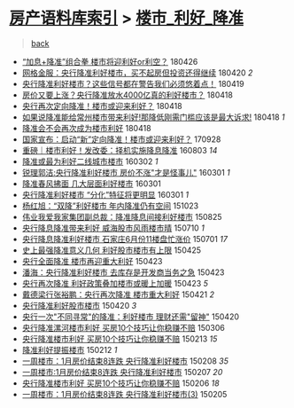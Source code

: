 [房产语料库索引](../../README.md)  > [楼市_利好_降准](楼市_利好_降准.md)
====
> [back](../README.md)

- [“加息+降准”组合拳 楼市将迎利好or利空？](http://jkwz.applinzi.com/ittc/7096302485239235594.html#%E2%80%9C%E5%8A%A0%E6%81%AF%2B%E9%99%8D%E5%87%86%E2%80%9D%E7%BB%84%E5%90%88%E6%8B%B3+%E6%A5%BC%E5%B8%82%E5%B0%86%E8%BF%8E%E5%88%A9%E5%A5%BDor%E5%88%A9%E7%A9%BA%EF%BC%9F) 180426  
- [网格金服：央行降准利好楼市，买不起房但投资还得继续](http://jkwz.applinzi.com/ittc/7094085374198678535.html#%E7%BD%91%E6%A0%BC%E9%87%91%E6%9C%8D%EF%BC%9A%E5%A4%AE%E8%A1%8C%E9%99%8D%E5%87%86%E5%88%A9%E5%A5%BD%E6%A5%BC%E5%B8%82%EF%BC%8C%E4%B9%B0%E4%B8%8D%E8%B5%B7%E6%88%BF%E4%BD%86%E6%8A%95%E8%B5%84%E8%BF%98%E5%BE%97%E7%BB%A7%E7%BB%AD) 180420 *2* 
- [央行降准利好楼市？这些信号都在警告我们必须悠着点！](http://jkwz.applinzi.com/ittc/7093620239973745671.html#%E5%A4%AE%E8%A1%8C%E9%99%8D%E5%87%86%E5%88%A9%E5%A5%BD%E6%A5%BC%E5%B8%82%EF%BC%9F%E8%BF%99%E4%BA%9B%E4%BF%A1%E5%8F%B7%E9%83%BD%E5%9C%A8%E8%AD%A6%E5%91%8A%E6%88%91%E4%BB%AC%E5%BF%85%E9%A1%BB%E6%82%A0%E7%9D%80%E7%82%B9%EF%BC%81) 180419  
- [房价又要上涨？央行降准放水4000亿真的利好楼市？](http://jkwz.applinzi.com/ittc/7093400211735184391.html#%E6%88%BF%E4%BB%B7%E5%8F%88%E8%A6%81%E4%B8%8A%E6%B6%A8%EF%BC%9F%E5%A4%AE%E8%A1%8C%E9%99%8D%E5%87%86%E6%94%BE%E6%B0%B44000%E4%BA%BF%E7%9C%9F%E7%9A%84%E5%88%A9%E5%A5%BD%E6%A5%BC%E5%B8%82%EF%BC%9F) 180418  
- [央行再次定向降准！楼市或迎来利好？](http://jkwz.applinzi.com/ittc/7093371279178728458.html#%E5%A4%AE%E8%A1%8C%E5%86%8D%E6%AC%A1%E5%AE%9A%E5%90%91%E9%99%8D%E5%87%86%EF%BC%81%E6%A5%BC%E5%B8%82%E6%88%96%E8%BF%8E%E6%9D%A5%E5%88%A9%E5%A5%BD%EF%BC%9F) 180418  
- [如果说降准能给常州楼市带来利好!那降低刚需门槛应该是最大诉求!](http://jkwz.applinzi.com/ittc/7093250046898471946.html#%E5%A6%82%E6%9E%9C%E8%AF%B4%E9%99%8D%E5%87%86%E8%83%BD%E7%BB%99%E5%B8%B8%E5%B7%9E%E6%A5%BC%E5%B8%82%E5%B8%A6%E6%9D%A5%E5%88%A9%E5%A5%BD%21%E9%82%A3%E9%99%8D%E4%BD%8E%E5%88%9A%E9%9C%80%E9%97%A8%E6%A7%9B%E5%BA%94%E8%AF%A5%E6%98%AF%E6%9C%80%E5%A4%A7%E8%AF%89%E6%B1%82%21) 180418 *1* 
- [降准会不会再次成为楼市利好](http://jkwz.applinzi.com/ittc/7093199694337672199.html#%E9%99%8D%E5%87%86%E4%BC%9A%E4%B8%8D%E4%BC%9A%E5%86%8D%E6%AC%A1%E6%88%90%E4%B8%BA%E6%A5%BC%E5%B8%82%E5%88%A9%E5%A5%BD) 180418  
- [国家宣布：启动“新”定向降准！楼市或迎来利好？](http://jkwz.applinzi.com/ittc/7018471317236614161.html#%E5%9B%BD%E5%AE%B6%E5%AE%A3%E5%B8%83%EF%BC%9A%E5%90%AF%E5%8A%A8%E2%80%9C%E6%96%B0%E2%80%9D%E5%AE%9A%E5%90%91%E9%99%8D%E5%87%86%EF%BC%81%E6%A5%BC%E5%B8%82%E6%88%96%E8%BF%8E%E6%9D%A5%E5%88%A9%E5%A5%BD%EF%BC%9F) 170928  
- [重磅｜楼市利好！发改委：择机实施降息降准](http://jkwz.applinzi.com/ittc/6862118018662007813.html#%E9%87%8D%E7%A3%85%EF%BD%9C%E6%A5%BC%E5%B8%82%E5%88%A9%E5%A5%BD%EF%BC%81%E5%8F%91%E6%94%B9%E5%A7%94%EF%BC%9A%E6%8B%A9%E6%9C%BA%E5%AE%9E%E6%96%BD%E9%99%8D%E6%81%AF%E9%99%8D%E5%87%86) 160803 *14* 
- [降准或最为利好二线城市楼市](http://jkwz.applinzi.com/ittc/6804851775840453636.html#%E9%99%8D%E5%87%86%E6%88%96%E6%9C%80%E4%B8%BA%E5%88%A9%E5%A5%BD%E4%BA%8C%E7%BA%BF%E5%9F%8E%E5%B8%82%E6%A5%BC%E5%B8%82) 160302 *1* 
- [锐理郭洁:央行降准利好楼市 房价不涨&quot;才是怪事儿&quot;](http://jkwz.applinzi.com/ittc/6804567162299614212.html#%E9%94%90%E7%90%86%E9%83%AD%E6%B4%81%3A%E5%A4%AE%E8%A1%8C%E9%99%8D%E5%87%86%E5%88%A9%E5%A5%BD%E6%A5%BC%E5%B8%82+%E6%88%BF%E4%BB%B7%E4%B8%8D%E6%B6%A8%26quot%3B%E6%89%8D%E6%98%AF%E6%80%AA%E4%BA%8B%E5%84%BF%26quot%3B) 160301 *1* 
- [降准春风拂面 几大层面利好楼市](http://jkwz.applinzi.com/ittc/6804560350619894788.html#%E9%99%8D%E5%87%86%E6%98%A5%E9%A3%8E%E6%8B%82%E9%9D%A2+%E5%87%A0%E5%A4%A7%E5%B1%82%E9%9D%A2%E5%88%A9%E5%A5%BD%E6%A5%BC%E5%B8%82) 160301  
- [央行降准利好楼市 “分化”特征将更明显](http://jkwz.applinzi.com/ittc/6804490286864532484.html#%E5%A4%AE%E8%A1%8C%E9%99%8D%E5%87%86%E5%88%A9%E5%A5%BD%E6%A5%BC%E5%B8%82+%E2%80%9C%E5%88%86%E5%8C%96%E2%80%9D%E7%89%B9%E5%BE%81%E5%B0%86%E6%9B%B4%E6%98%8E%E6%98%BE) 160301 *1* 
- [杨红旭：“双降”利好楼市 年内降准仍有空间](http://jkwz.applinzi.com/ittc/6756463614145397765.html#%E6%9D%A8%E7%BA%A2%E6%97%AD%EF%BC%9A%E2%80%9C%E5%8F%8C%E9%99%8D%E2%80%9D%E5%88%A9%E5%A5%BD%E6%A5%BC%E5%B8%82+%E5%B9%B4%E5%86%85%E9%99%8D%E5%87%86%E4%BB%8D%E6%9C%89%E7%A9%BA%E9%97%B4) 151023  
- [伟业我爱我家集团副总裁：降准降息间接利好楼市](http://jkwz.applinzi.com/ittc/6734560363266524164.html#%E4%BC%9F%E4%B8%9A%E6%88%91%E7%88%B1%E6%88%91%E5%AE%B6%E9%9B%86%E5%9B%A2%E5%89%AF%E6%80%BB%E8%A3%81%EF%BC%9A%E9%99%8D%E5%87%86%E9%99%8D%E6%81%AF%E9%97%B4%E6%8E%A5%E5%88%A9%E5%A5%BD%E6%A5%BC%E5%B8%82) 150825  
- [央行降息降准带来利好 威海股市风雨楼市晴](http://jkwz.applinzi.com/ittc/547650614971894806.html#%E5%A4%AE%E8%A1%8C%E9%99%8D%E6%81%AF%E9%99%8D%E5%87%86%E5%B8%A6%E6%9D%A5%E5%88%A9%E5%A5%BD+%E5%A8%81%E6%B5%B7%E8%82%A1%E5%B8%82%E9%A3%8E%E9%9B%A8%E6%A5%BC%E5%B8%82%E6%99%B4) 150710 *1* 
- [央行降息降准利好楼市 石家庄6月份11楼盘忙涨价](http://jkwz.applinzi.com/ittc/547650611416019784.html#%E5%A4%AE%E8%A1%8C%E9%99%8D%E6%81%AF%E9%99%8D%E5%87%86%E5%88%A9%E5%A5%BD%E6%A5%BC%E5%B8%82+%E7%9F%B3%E5%AE%B6%E5%BA%846%E6%9C%88%E4%BB%BD11%E6%A5%BC%E7%9B%98%E5%BF%99%E6%B6%A8%E4%BB%B7) 150701 *17* 
- [史上最强降准意义几何 利好股市楼市有上限](http://jkwz.applinzi.com/ittc/547650611409019433.html#%E5%8F%B2%E4%B8%8A%E6%9C%80%E5%BC%BA%E9%99%8D%E5%87%86%E6%84%8F%E4%B9%89%E5%87%A0%E4%BD%95+%E5%88%A9%E5%A5%BD%E8%82%A1%E5%B8%82%E6%A5%BC%E5%B8%82%E6%9C%89%E4%B8%8A%E9%99%90) 150425  
- [央行全面降准 楼市再迎重大利好](http://jkwz.applinzi.com/ittc/547650611409502859.html#%E5%A4%AE%E8%A1%8C%E5%85%A8%E9%9D%A2%E9%99%8D%E5%87%86+%E6%A5%BC%E5%B8%82%E5%86%8D%E8%BF%8E%E9%87%8D%E5%A4%A7%E5%88%A9%E5%A5%BD) 150423  
- [潘海：央行降准利好楼市 去库存是开发商当务之急](http://jkwz.applinzi.com/ittc/547650611407431257.html#%E6%BD%98%E6%B5%B7%EF%BC%9A%E5%A4%AE%E8%A1%8C%E9%99%8D%E5%87%86%E5%88%A9%E5%A5%BD%E6%A5%BC%E5%B8%82+%E5%8E%BB%E5%BA%93%E5%AD%98%E6%98%AF%E5%BC%80%E5%8F%91%E5%95%86%E5%BD%93%E5%8A%A1%E4%B9%8B%E6%80%A5) 150423  
- [央行再次降准 利好政策叠加楼市或暖上加暖](http://jkwz.applinzi.com/ittc/547650611409309098.html#%E5%A4%AE%E8%A1%8C%E5%86%8D%E6%AC%A1%E9%99%8D%E5%87%86+%E5%88%A9%E5%A5%BD%E6%94%BF%E7%AD%96%E5%8F%A0%E5%8A%A0%E6%A5%BC%E5%B8%82%E6%88%96%E6%9A%96%E4%B8%8A%E5%8A%A0%E6%9A%96) 150423 *5* 
- [戴德梁行张裕鹏：央行再次降准 楼市重大利好](http://jkwz.applinzi.com/ittc/547650611408107939.html#%E6%88%B4%E5%BE%B7%E6%A2%81%E8%A1%8C%E5%BC%A0%E8%A3%95%E9%B9%8F%EF%BC%9A%E5%A4%AE%E8%A1%8C%E5%86%8D%E6%AC%A1%E9%99%8D%E5%87%86+%E6%A5%BC%E5%B8%82%E9%87%8D%E5%A4%A7%E5%88%A9%E5%A5%BD) 150421 *2* 
- [央行降准利好股市楼市](http://jkwz.applinzi.com/ittc/547650611407666009.html#%E5%A4%AE%E8%A1%8C%E9%99%8D%E5%87%86%E5%88%A9%E5%A5%BD%E8%82%A1%E5%B8%82%E6%A5%BC%E5%B8%82) 150420 *3* 
- [央行一次&quot;不同寻常&quot;的降准：利好楼市 理财还需&quot;留神&quot;](http://jkwz.applinzi.com/ittc/547650611406768355.html#%E5%A4%AE%E8%A1%8C%E4%B8%80%E6%AC%A1%26quot%3B%E4%B8%8D%E5%90%8C%E5%AF%BB%E5%B8%B8%26quot%3B%E7%9A%84%E9%99%8D%E5%87%86%EF%BC%9A%E5%88%A9%E5%A5%BD%E6%A5%BC%E5%B8%82+%E7%90%86%E8%B4%A2%E8%BF%98%E9%9C%80%26quot%3B%E7%95%99%E7%A5%9E%26quot%3B) 150420  
- [央行降准漯河楼市利好 买房10个技巧让你稳赚不赔](http://jkwz.applinzi.com/ittc/547650611394694952.html#%E5%A4%AE%E8%A1%8C%E9%99%8D%E5%87%86%E6%BC%AF%E6%B2%B3%E6%A5%BC%E5%B8%82%E5%88%A9%E5%A5%BD+%E4%B9%B0%E6%88%BF10%E4%B8%AA%E6%8A%80%E5%B7%A7%E8%AE%A9%E4%BD%A0%E7%A8%B3%E8%B5%9A%E4%B8%8D%E8%B5%94) 150306  
- [央行降准楼市利好 买房10个技巧让你稳赚不赔](http://jkwz.applinzi.com/ittc/547650611391401139.html#%E5%A4%AE%E8%A1%8C%E9%99%8D%E5%87%86%E6%A5%BC%E5%B8%82%E5%88%A9%E5%A5%BD+%E4%B9%B0%E6%88%BF10%E4%B8%AA%E6%8A%80%E5%B7%A7%E8%AE%A9%E4%BD%A0%E7%A8%B3%E8%B5%9A%E4%B8%8D%E8%B5%94) 150213 *15* 
- [降准利好提振楼市](http://jkwz.applinzi.com/ittc/547650611389424007.html#%E9%99%8D%E5%87%86%E5%88%A9%E5%A5%BD%E6%8F%90%E6%8C%AF%E6%A5%BC%E5%B8%82) 150212 *1* 
- [一周楼市：1月房价结束8连跌 央行降准利好楼市](http://jkwz.applinzi.com/ittc/547650611392919564.html#%E4%B8%80%E5%91%A8%E6%A5%BC%E5%B8%82%EF%BC%9A1%E6%9C%88%E6%88%BF%E4%BB%B7%E7%BB%93%E6%9D%9F8%E8%BF%9E%E8%B7%8C+%E5%A4%AE%E8%A1%8C%E9%99%8D%E5%87%86%E5%88%A9%E5%A5%BD%E6%A5%BC%E5%B8%82) 150208 *35* 
- [一周楼市:1月房价结束8连跌 央行降准利好楼市](http://jkwz.applinzi.com/ittc/547650611388931047.html#%E4%B8%80%E5%91%A8%E6%A5%BC%E5%B8%82%3A1%E6%9C%88%E6%88%BF%E4%BB%B7%E7%BB%93%E6%9D%9F8%E8%BF%9E%E8%B7%8C+%E5%A4%AE%E8%A1%8C%E9%99%8D%E5%87%86%E5%88%A9%E5%A5%BD%E6%A5%BC%E5%B8%82) 150207 *20* 
- [央行降准楼市利好 买房10个技巧让你稳赚不赔](http://jkwz.applinzi.com/ittc/547650611389508376.html#%E5%A4%AE%E8%A1%8C%E9%99%8D%E5%87%86%E6%A5%BC%E5%B8%82%E5%88%A9%E5%A5%BD+%E4%B9%B0%E6%88%BF10%E4%B8%AA%E6%8A%80%E5%B7%A7%E8%AE%A9%E4%BD%A0%E7%A8%B3%E8%B5%9A%E4%B8%8D%E8%B5%94) 150206 *18* 
- [一周楼市：1月房价结束8连跌 央行降准利好楼市(3)](http://jkwz.applinzi.com/ittc/547650611388941150.html#%E4%B8%80%E5%91%A8%E6%A5%BC%E5%B8%82%EF%BC%9A1%E6%9C%88%E6%88%BF%E4%BB%B7%E7%BB%93%E6%9D%9F8%E8%BF%9E%E8%B7%8C+%E5%A4%AE%E8%A1%8C%E9%99%8D%E5%87%86%E5%88%A9%E5%A5%BD%E6%A5%BC%E5%B8%82%283%29) 150205  
